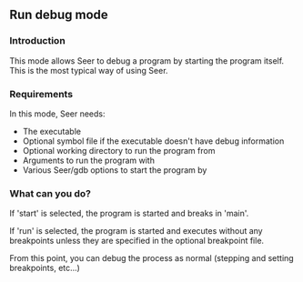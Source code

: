 ## Run debug mode

### Introduction
This mode allows Seer to debug a program by starting the program itself. This is the most typical
way of using Seer.

### Requirements
In this mode, Seer needs:

* The executable
* Optional symbol file if the executable doesn't have debug information
* Optional working directory to run the program from
* Arguments to run the program with
* Various Seer/gdb options to start the program by

### What can you do?
If 'start' is selected, the program is started and breaks in 'main'.

If 'run' is selected, the program is started and executes without any breakpoints unless they are
specified in the optional breakpoint file.

From this point, you can debug the process as normal (stepping and setting breakpoints, etc...)

